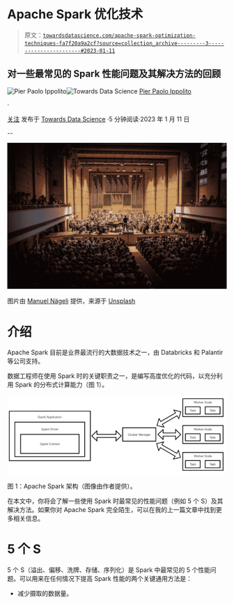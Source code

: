 # Apache Spark 优化技术

> 原文：[`towardsdatascience.com/apache-spark-optimization-techniques-fa7f20a9a2cf?source=collection_archive---------3-----------------------#2023-01-11`](https://towardsdatascience.com/apache-spark-optimization-techniques-fa7f20a9a2cf?source=collection_archive---------3-----------------------#2023-01-11)

## 对一些最常见的 Spark 性能问题及其解决方法的回顾

[](https://pierpaoloippolito28.medium.com/?source=post_page-----fa7f20a9a2cf--------------------------------)![Pier Paolo Ippolito](https://pierpaoloippolito28.medium.com/?source=post_page-----fa7f20a9a2cf--------------------------------)[](https://towardsdatascience.com/?source=post_page-----fa7f20a9a2cf--------------------------------)![Towards Data Science](https://towardsdatascience.com/?source=post_page-----fa7f20a9a2cf--------------------------------) [Pier Paolo Ippolito](https://pierpaoloippolito28.medium.com/?source=post_page-----fa7f20a9a2cf--------------------------------)

·

[关注](https://medium.com/m/signin?actionUrl=https%3A%2F%2Fmedium.com%2F_%2Fsubscribe%2Fuser%2Fb8391a6a5f1a&operation=register&redirect=https%3A%2F%2Ftowardsdatascience.com%2Fapache-spark-optimization-techniques-fa7f20a9a2cf&user=Pier+Paolo+Ippolito&userId=b8391a6a5f1a&source=post_page-b8391a6a5f1a----fa7f20a9a2cf---------------------post_header-----------) 发布于 [Towards Data Science](https://towardsdatascience.com/?source=post_page-----fa7f20a9a2cf--------------------------------) ·5 分钟阅读·2023 年 1 月 11 日 [](https://medium.com/m/signin?actionUrl=https%3A%2F%2Fmedium.com%2F_%2Fvote%2Ftowards-data-science%2Ffa7f20a9a2cf&operation=register&redirect=https%3A%2F%2Ftowardsdatascience.com%2Fapache-spark-optimization-techniques-fa7f20a9a2cf&user=Pier+Paolo+Ippolito&userId=b8391a6a5f1a&source=-----fa7f20a9a2cf---------------------clap_footer-----------)

--

[](https://medium.com/m/signin?actionUrl=https%3A%2F%2Fmedium.com%2F_%2Fbookmark%2Fp%2Ffa7f20a9a2cf&operation=register&redirect=https%3A%2F%2Ftowardsdatascience.com%2Fapache-spark-optimization-techniques-fa7f20a9a2cf&source=-----fa7f20a9a2cf---------------------bookmark_footer-----------)![](img/26df9dea1fbdfec07dfe0a6878c48e93.png)

图片由 [Manuel Nägeli](https://unsplash.com/@gwundrig?utm_source=medium&utm_medium=referral) 提供，来源于 [Unsplash](https://unsplash.com/?utm_source=medium&utm_medium=referral)

# 介绍

Apache Spark 目前是业界最流行的大数据技术之一，由 Databricks 和 Palantir 等公司支持。

数据工程师在使用 Spark 时的关键职责之一，是编写高度优化的代码，以充分利用 Spark 的分布式计算能力（图 1）。

![](img/5aeb1c52bb6752bdcec1ead3e338ef96.png)

图 1：Apache Spark 架构（图像由作者提供）。

在本文中，你将会了解一些使用 Spark 时最常见的性能问题（例如 5 个 S）及其解决方法。如果你对 Apache Spark 完全陌生，可以在我的上一篇文章中找到更多相关信息。

# 5 个 S

5 个 S（溢出、偏移、洗牌、存储、序列化）是 Spark 中最常见的 5 个性能问题。可以用来在任何情况下提高 Spark 性能的两个关键通用方法是：

+   减少摄取的数据量。
